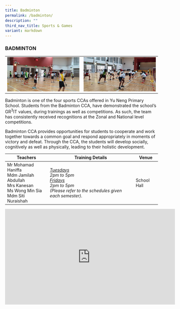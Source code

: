 ```yaml
---
title: Badminton
permalink: /badminton/
description: ""
third_nav_title: Sports & Games
variant: markdown
---
```

### BADMINTON

<table>
	<tbody><tr>
		<td><img src="/images/Badminton-1.jpeg"></td>
		<td><img src="/images/Badminton-2.jpeg"></td>
	</tr>
</tbody></table>

Badminton is one of the four sports CCAs offered in Yu Neng Primary School. Students from the Badminton CCA, have demonstrated the school’s GR<sup>3</sup>IT values, during trainings as well as competitions. As such, the team has consistently received recognitions at the Zonal and National level competitions.

Badminton CCA provides opportunities for students to cooperate and work together towards a common goal and respond appropriately in moments of victory and defeat. Through the CCA, the students will develop socially, cognitively as well as physically, leading to their holistic development.

| Teachers | Training Details | Venue |
| --- | --- | --- |
| Mr Mohamad Haniffa <br>Mdm Jamilah Abdullah<br>Mrs Kanesan<br>Ms Wong Min Sia<br>Mdm Siti Nuraishah | <em><u>Tuesdays</u><br>2pm to 5pm<br><u>Fridays</u><br>2pm to 5pm<br>(Please refer to the schedules given each semester).</em>| School Hall |

<iframe allowfullscreen="" allow="accelerometer; autoplay; clipboard-write; encrypted-media; gyroscope; picture-in-picture; web-share" frameborder="0" title="YouTube video player" src="https://www.youtube.com/embed/DjvdIFVlyBQ?si=hO_ws61JUmj7E6PT" height="315" width="560"></iframe>